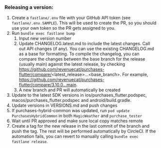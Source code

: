 ### Releasing a version:

1. Create a `fastlane/.env` file with your GitHub API token (see `fastlane/.env.SAMPLE`). This will be used to create the PR, so you should use your own token so the PR gets assigned to you.
1. Run `bundle exec fastlane bump`
    1. Input new version number
    2. Update CHANGELOG.latest.md to include the latest changes. Call out API changes (if any). You can use the existing CHANGELOG.md as a base for formatting. To compile the changelog, you can compare the changes between the base branch for the release (usually main) against the latest release, by checking https://github.com/revenuecat/purchases-flutter/compare/<latest_release>...<base_branch>. For example, https://github.com/revenuecat/purchases-flutter/compare/3.10.0...main. 
    3. A new branch and PR will automatically be created
1. Update to the latest SDK versions in ios/purchases_flutter.podspec, macos/purchases_flutter.podspec and android/build.gradle.
1. Update versions in VERSIONS.md and push changes
1. If purchases-hybrid-common was updated, run `pod update PurchasesHybridCommon` in both `MagicWeather` and `purchase_tester`
1. Wait until PR approved and make sure local copy matches remote
1. Create a tag for the new release in the last commit of the branch and push the tag. The rest will be performed automatically by CircleCI. If the automation fails, you can revert to manually calling `bundle exec fastlane release`.
